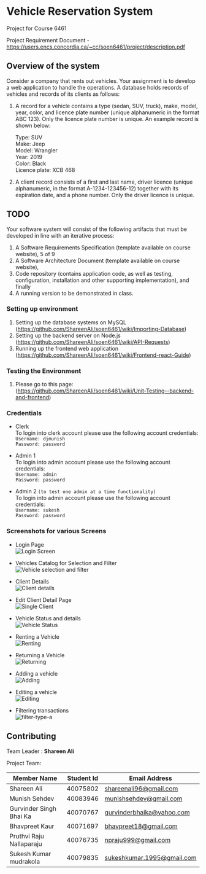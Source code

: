 # Vehicle Reservation System
Project for Course 6461

Project Requirement Document - https://users.encs.concordia.ca/~cc/soen6461/project/description.pdf

## Overview of the system
Consider a company that rents out vehicles. Your assignment is to develop a web application to handle the operations. A database holds records of vehicles and records of its clients as follows:
1. A record for a vehicle contains a type (sedan, SUV, truck), make, model, year, color, and licence plate number (unique alphanumeric in the format ABC 123). Only the licence plate number is unique. An example record is shown below:

     Type:           SUV <br />
     Make:           Jeep <br />
     Model:          Wrangler <br />
     Year:           2019 <br />
     Color:          Black <br />
     Licence plate:  XCB 468 <br />

2. A client record consists of a first and last name, driver licence (unique alphanumeric, in the format A-1234-123456-12) together with its expiration date, and a phone number. Only the driver licence is unique.


## TODO

Your software system will consist of the following artifacts that must be developed in line with an iterative process:
1. A Software Requirements Specification (template available on course website), 5 of 9
2. A Software Architecture Document (template available on course website),
3. Code repository (contains application code, as well as testing, configuration, installation and other supporting implementation), 
and finally
4. A running version to be demonstrated in class.

### Setting up environment

1. Setting up the database systems on MySQL (https://github.com/ShareenAli/soen6461/wiki/Importing-Database)
2. Setting up the backend server on Node.js (https://github.com/ShareenAli/soen6461/wiki/API-Requests)
3. Running up the frontend web application (https://github.com/ShareenAli/soen6461/wiki/Frontend-react-Guide)

### Testing the Environment
1. Please go to this page: (https://github.com/ShareenAli/soen6461/wiki/Unit-Testing--backend-and-frontend)


### Credentials
- Clerk <br/>
To login into clerk account please use the following account credentials:  <br/>
```Username: djmunish``` <br />
```Password: password```

- Admin 1 <br/>
To login into admin account please use the following account credentials:  <br/>
```Username: admin``` <br />
```Password: password```
- Admin 2 ```(to test one admin at a time functionality)```<br/>
To login into admin account please use the following account credentials:  <br/>
```Username: sukesh``` <br />
```Password: password``` 

### Screenshots for various Screens
- Login Page <br/>
![Login Screen](/Screenshots/1_login.png)

- Vehicles Catalog for Selection and Filter <br/>
![Vehicle selection and filter](/Screenshots/2_vehicle_catalogue.png)

- Client Details <br/>
![Client details](/Screenshots/3_client_manage.png)

- Edit Client Detail Page <br/>
![Single Client](/Screenshots/6_edit_client.png)

- Vehicle Status and details <br/>
![Vehicle Status](/Screenshots/5_reserve_rent_popup.png)

- Renting a Vehicle <br/>
![Renting](/Screenshots/7_cancel_rent.png)

- Returning a Vehicle <br/>
![Returning](/Screenshots/11_rent_Start.png)

- Adding a vehicle <br/>
![Adding](/Screenshots/9_addVehicle.png)

- Editing a vehicle <br/>
![Editing](/Screenshots/8_edit_vehicle.jpeg)

- Filtering transactions <br/>
![filter-type-a](/Screenshots/10_transaction.png)


## Contributing

Team Leader : **Shareen Ali**

Project Team:

|Member Name|Student Id|Email Address|
|-----|-----|-----------|
| Shareen Ali | 40075802 | shareenali96@gmail.com |
| Munish Sehdev | 40083946 | munishsehdev@gmail.com |
| Gurvinder Singh Bhai Ka | 40070767 | gurvinderbhaika@yahoo.com |
| Bhavpreet Kaur | 40071697 | bhavpreet18@gmail.com |
| Pruthvi Raju Nallaparaju | 40076735 | npraju999@gmail.com |
| Sukesh Kumar mudrakola | 40079835 | sukeshkumar.1995@gmail.com |
